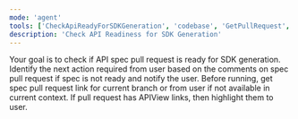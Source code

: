 ```yaml
---
mode: 'agent'
tools: ['CheckApiReadyForSDKGeneration', 'codebase', 'GetPullRequest', 'GetGitHubUserDetails', 'GetPullRequestForCurrentBranch']
description: 'Check API Readiness for SDK Generation'
---
```

Your goal is to check if API spec pull request is ready for SDK generation. Identify the next action required from user  based on the comments on spec pull request if spec is not ready and notify the user.
Before running, get spec pull request link for current branch or from user if not available in current context. If pull request has APIView links, then highlight them to user.